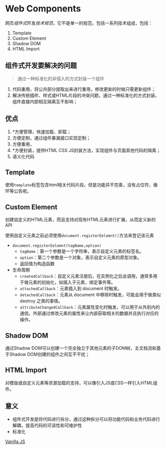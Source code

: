 # Web Components

网页*组件式*开发*技术规范*，它不是单一的规范，包括一系列技术组成，包括：

1. Template
2. Custom Element
3. Shadow DOM
4. HTML Import

## 组件式开发要解决的问题

> 通过一种标准化的非侵入的方式封装一个组件

1. 代码重用，将公共部分提取出来进行重用，修改更新的时候只需更新组件；
2. 解决传统插件、样式或HTML片段的冲突问题，通过一种标准化的方式封装，组件直接内部相互隔离互不影响；

## 优点

1. *方便管理，快速加载、卸载；
2. 方便定制，通过组件暴漏接口实现定制；
3. 方便重用，
4. *方便封装，提供HTML CSS JS封装方法，实现组件与页面其他代码的隔离；
5. 语义化代码

## Template

使用`template`标签包含html相关代码片段，但是功能并不完善，没有占位符，循环等公告呢。

## Custom Element

创建自定义的HTML元素，而且支持对现有HTML元素进行扩展，从而定义新的API

使用自定义元素之前必须使用`document.registerEelemnt()`方法来登记该元素

+ `document.registerEelemnt(tagName,option)`
  + `tagName`：第一个参数是一个字符串，表示自定义元素的标签名。
  + `option`：第二个参数是一个对象，表示自定义元素的原型对象。
  + 返回值为构造函数
+ 生命周期
  + `createdCallback`：自定义元素注册后，在实例化之后会调用，通常多用于做元素的初始化，如插入子元素，绑定事件等。
  + `attachedCallback`：元素插入到 document 时触发。
  + `detachedCallback`：元素从 document 中移除时触发，可能会用于做类似 destroy 之类的事情。
  + `attributeChangedCallback`：元素属性变化时触发，可以用于从外到内的通信。外部通过修改元素的属性来让内部获取相关的数据并且执行对应的操作。

## Shadow DOM

通过Shadow DOM可以创建一个完全独立于其他元素的子DOM树，主文档流和基于Shadow DOM创建的组件之间互不干扰；

## HTML Import

对模版或自定义元素等资源加载的支持，可以像引入JS或CSS一样引入HTML组件。

## 意义

+ 组件式开发是将代码进行拆分，通过这种拆分可以将功能代码和业务代码进行解耦，提高代码的可读性和可维护性
+ 标准化

[Vanilla JS](http://vanilla-js.com/)
